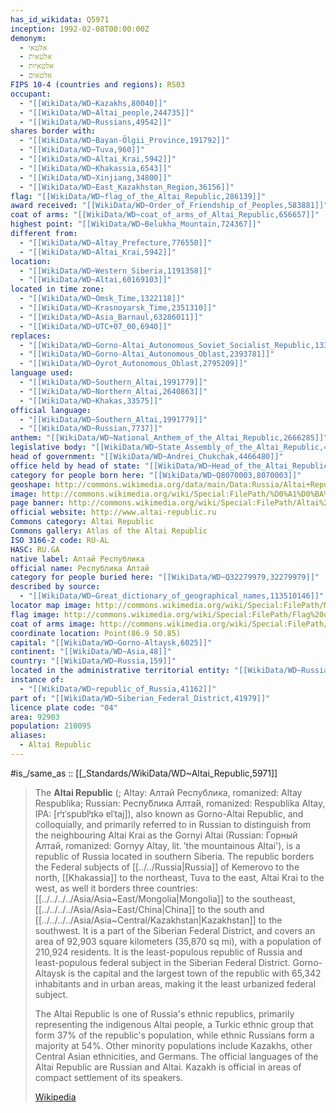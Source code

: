 ```yaml
---
has_id_wikidata: Q5971
inception: 1992-02-08T00:00:00Z
demonym:
  - אלטאי
  - אלטאית
  - אלטאיות
  - אלטאים
FIPS 10-4 (countries and regions): RS03
occupant:
  - "[[WikiData/WD~Kazakhs,80040]]"
  - "[[WikiData/WD~Altai_people,244735]]"
  - "[[WikiData/WD~Russians,49542]]"
shares border with:
  - "[[WikiData/WD~Bayan-Ölgii_Province,191792]]"
  - "[[WikiData/WD~Tuva,960]]"
  - "[[WikiData/WD~Altai_Krai,5942]]"
  - "[[WikiData/WD~Khakassia,6543]]"
  - "[[WikiData/WD~Xinjiang,34800]]"
  - "[[WikiData/WD~East_Kazakhstan_Region,36156]]"
flag: "[[WikiData/WD~flag_of_the_Altai_Republic,286139]]"
award received: "[[WikiData/WD~Order_of_Friendship_of_Peoples,583881]]"
coat of arms: "[[WikiData/WD~coat_of_arms_of_Altai_Republic,656657]]"
highest point: "[[WikiData/WD~Belukha_Mountain,724367]]"
different from:
  - "[[WikiData/WD~Altay_Prefecture,776550]]"
  - "[[WikiData/WD~Altai_Krai,5942]]"
location:
  - "[[WikiData/WD~Western_Siberia,1191358]]"
  - "[[WikiData/WD~Altai,60169103]]"
located in time zone:
  - "[[WikiData/WD~Omsk_Time,1322118]]"
  - "[[WikiData/WD~Krasnoyarsk_Time,2351310]]"
  - "[[WikiData/WD~Asia_Barnaul,63286011]]"
  - "[[WikiData/WD~UTC+07_00,6940]]"
replaces:
  - "[[WikiData/WD~Gorno-Altai_Autonomous_Soviet_Socialist_Republic,1330803]]"
  - "[[WikiData/WD~Gorno-Altai_Autonomous_Oblast,2393781]]"
  - "[[WikiData/WD~Oyrot_Autonomous_Oblast,2795209]]"
language used:
  - "[[WikiData/WD~Southern_Altai,1991779]]"
  - "[[WikiData/WD~Northern_Altai,2640863]]"
  - "[[WikiData/WD~Khakas,33575]]"
official language:
  - "[[WikiData/WD~Southern_Altai,1991779]]"
  - "[[WikiData/WD~Russian,7737]]"
anthem: "[[WikiData/WD~National_Anthem_of_the_Altai_Republic,2666285]]"
legislative body: "[[WikiData/WD~State_Assembly_of_the_Altai_Republic,4146670]]"
head of government: "[[WikiData/WD~Andrei_Chukchak,4466480]]"
office held by head of state: "[[WikiData/WD~Head_of_the_Altai_Republic,5689384]]"
category for people born here: "[[WikiData/WD~Q8070003,8070003]]"
geoshape: http://commons.wikimedia.org/data/main/Data:Russia/Altai+Republic.map
image: http://commons.wikimedia.org/wiki/Special:FilePath/%D0%A1%D0%BA%D0%B0%D0%B7%D0%BA%D0%B0%2C%D0%9C%D0%B5%D1%87%D1%82%D0%B0%2C%D0%9A%D1%80%D0%B0%D1%81%D0%B0%D0%B2%D0%B8%D1%86%D0%B0.jpg
page banner: http://commons.wikimedia.org/wiki/Special:FilePath/Altai%20banner%20Ker-Kechu.jpg
official website: http://www.altai-republic.ru
Commons category: Altai Republic
Commons gallery: Atlas of the Altai Republic
ISO 3166-2 code: RU-AL
HASC: RU.GA
native label: Алтай Республика
official name: Республика Алтай
category for people buried here: "[[WikiData/WD~Q32279979,32279979]]"
described by source:
  - "[[WikiData/WD~Great_dictionary_of_geographical_names,113510146]]"
locator map image: http://commons.wikimedia.org/wiki/Special:FilePath/Map%20of%20Russia%20%282014%E2%80%932022%29%20-%20Altai%20Republic%20%28Crimea%20disputed%29.svg
flag image: http://commons.wikimedia.org/wiki/Special:FilePath/Flag%20of%20Altai%20Republic%20%281992%29.svg
coat of arms image: http://commons.wikimedia.org/wiki/Special:FilePath/Coat%20of%20arms%20of%20Altai%20Republic.svg
coordinate location: Point(86.9 50.85)
capital: "[[WikiData/WD~Gorno-Altaysk,6025]]"
continent: "[[WikiData/WD~Asia,48]]"
country: "[[WikiData/WD~Russia,159]]"
located in the administrative territorial entity: "[[WikiData/WD~Russia,159]]"
instance of:
  - "[[WikiData/WD~republic_of_Russia,41162]]"
part of: "[[WikiData/WD~Siberian_Federal_District,41979]]"
licence plate code: "04"
area: 92903
population: 210095
aliases:
  - Altai Republic
---
```


#is_/same_as :: [[_Standards/WikiData/WD~Altai_Republic,5971]] 


> The **Altai Republic** (; Altay: Алтай Республика, romanized: Altay Respublika; Russian: Респу́блика Алта́й, romanized: Respublika Altay, IPA: [rʲɪˈspublʲɪkə ɐlˈtaj]), also known as Gorno-Altai Republic, and colloquially, and primarily referred to in Russian to distinguish from the neighbouring Altai Krai as the Gornyi Altai (Russian: Горный Алтай, romanized: Gornyy Altay, lit. 'the mountainous Altai'), is a republic of Russia located in southern Siberia. The republic borders the Federal subjects of [[../../Russia|Russia]] of Kemerovo to the north, [[Khakassia]] to the northeast, Tuva to the east, Altai Krai to the west, as well it borders three countries: [[../../../../Asia/Asia~East/Mongolia|Mongolia]] to the southeast, [[../../../../Asia/Asia~East/China|China]] to the south and [[../../../../Asia/Asia~Central/Kazakhstan|Kazakhstan]] to the southwest. It is a part of the Siberian Federal District, and covers an area of 92,903 square kilometers (35,870 sq mi), with a population of 210,924 residents. It is the least-populous republic of Russia and least-populous federal subject in the Siberian Federal District. Gorno-Altaysk is the capital and the largest town of the republic with 65,342 inhabitants and in urban areas, making it the least urbanized federal subject.
>
> The Altai Republic is one of Russia's ethnic republics, primarily representing the indigenous Altai people, a Turkic ethnic group that form 37% of the republic's population, while ethnic Russians form a majority at 54%. Other minority populations include Kazakhs, other Central Asian ethnicities, and Germans. The official languages of the Altai Republic are Russian and Altai. Kazakh is official in areas of compact settlement of its speakers.
>
> [Wikipedia](https://en.wikipedia.org/wiki/Altai%20Republic) 


